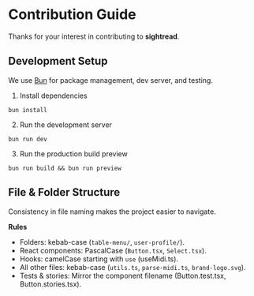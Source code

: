 # Contribution Guide

Thanks for your interest in contributing to **sightread**.

## Development Setup

We use [Bun](https://bun.sh/) for package management, dev server, and testing.

1. Install dependencies

```
bun install
```

2. Run the development server

```
bun run dev
```

3. Run the production build preview

```
bun run build && bun run preview
```

## File & Folder Structure

Consistency in file naming makes the project easier to navigate.

**Rules**

- Folders: kebab-case (`table-menu/`, `user-profile/`).
- React components: PascalCase (`Button.tsx`, `Select.tsx`).
- Hooks: camelCase starting with `use` (useMidi.ts).
- All other files: kebab-case (`utils.ts`, `parse-midi.ts`, `brand-logo.svg`).
- Tests & stories: Mirror the component filename (Button.test.tsx, Button.stories.tsx).
